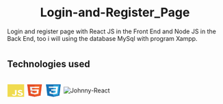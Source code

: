 <h1 align="center">Login-and-Register_Page</h1>
Login and register page with React JS in the Front End and Node JS in the Back End, too i will using the database MySql with program Xampp.<br>

# <h2> Technologies used </h2>
<div style="display: inline_block"><br>
  <img align="center" alt="Johnny-Js" height="30" width="40" src="https://raw.githubusercontent.com/devicons/devicon/master/icons/javascript/javascript-plain.svg">
<img align="center" alt="Johnny-HTML" height="30" width="40" src="https://raw.githubusercontent.com/devicons/devicon/master/icons/html5/html5-original.svg">
  <img align="center" alt="Johnny-CSS" height="30" width="40" src="https://raw.githubusercontent.com/devicons/devicon/master/icons/css3/css3-original.svg">
<img align="center" alt="Johnny-React" height="30" width="40" src="https://cdn.jsdelivr.net/gh/devicons/devicon/icons/react/react-original.svg">
</div>
